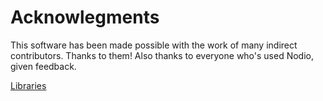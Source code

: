 
# Acknowlegments

This software has been made possible with the work of many indirect contributors. Thanks to them! Also thanks to everyone who's used Nodio, given feedback.

[Libraries](../legal/libraries.html)

